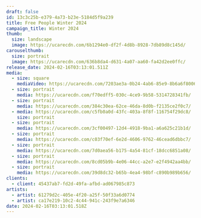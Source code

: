 ```yaml
---
draft: false
id: 13c3c25b-e379-4a73-b23e-5184d5f9a239
title: Free People Winter 2024
campaign_title: W﻿inter 2024
thumb:
  size: landscape
  image: https://ucarecdn.com/6b1294e0-df2f-4d8b-8928-7db89d8c145d/
carouselthumb:
  size: portrait
  image: https://ucarecdn.com/636b8da4-d631-4a07-aa60-fa42d2ee0ffc/
release_date: 2024-02-16T03:13:01.511Z
media:
  - size: square
    mediaVideo: https://ucarecdn.com/7203ae3a-0b24-4ab6-85e9-8b6a6f800624/
  - size: portrait
    media: https://ucarecdn.com/f70edff5-030c-4ce9-9b58-5314728341fb/
  - size: portrait
    media: https://ucarecdn.com/384c30ea-62ce-46da-8d0b-f2135ce2f0c7/
  - media: https://ucarecdn.com/c5fb0a0d-43fc-403a-8f8f-116754f29dc8/
    size: portrait
  - size: portrait
    media: https://ucarecdn.com/3cf00497-12d4-4918-9ba1-a6a625c21b1d/
  - size: portrait
    media: https://ucarecdn.com/c03f70ef-6e2d-4606-9762-46cead6dbbc7/
  - size: portrait
    media: https://ucarecdn.com/7d0aea56-b175-4a54-81cf-18dcc6851a08/
  - size: portrait
    media: https://ucarecdn.com/8cd05b9b-4e06-44cc-a2e7-e2f4942aa4bb/
  - size: portrait
    media: https://ucarecdn.com/39d8dc32-b65b-4ea4-98bf-c890b989b656/
clients:
  - client: 45437ab7-fd2d-49fa-afbd-ad067985c873
artists:
  - artist: 61279d2c-405e-4f20-a25f-50f33a6d0774
  - artist: ca17e219-10c2-4c44-941c-243f9e7a6346
date: 2024-02-16T03:13:01.518Z
---
```

